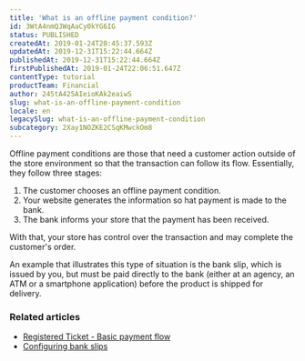 ```yaml
---
title: 'What is an offline payment condition?'
id: 3WtA4nmQJWqAaCy0kYG6IG
status: PUBLISHED
createdAt: 2019-01-24T20:45:37.593Z
updatedAt: 2019-12-31T15:22:44.664Z
publishedAt: 2019-12-31T15:22:44.664Z
firstPublishedAt: 2019-01-24T22:06:51.647Z
contentType: tutorial
productTeam: Financial
author: 245tA425AIeioKAk2eaiwS
slug: what-is-an-offline-payment-condition
locale: en
legacySlug: what-is-an-offline-payment-condition
subcategory: 2Xay1NOZKE2CSqKMwckOm8
---
```


Offline payment conditions are those that need a customer action outside of the store environment so that the transaction can follow its flow. Essentially, they follow three stages:

1. The customer chooses an offline payment condition.
2. Your website generates the information so hat payment is made to the bank.
3. The bank informs your store that the payment has been received.

With that, your store has control over the transaction and may complete the customer's order.

An example that illustrates this type of situation is the bank slip, which is issued by you, but must be paid directly to the bank (either at an agency, an ATM or a smartphone application) before the product is shipped for delivery.

### Related articles
- [Registered Ticket - Basic payment flow](/en/faq/registered-ticket-flow)
- [Configuring bank slips](/en/tutorial/how-to-configure-a-bank-slip)
